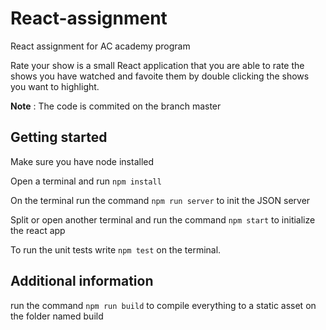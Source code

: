 # React-assignment
React assignment for AC academy program

Rate your show is a small React application that you are able to rate the shows you have watched and favoite them by double clicking the shows you want to highlight.

**Note** : The code is commited on the branch master

<h2>Getting started</h2>

Make sure you have node installed

Open a terminal and run ```npm install ```

On the terminal run the command ```npm run server``` to init the JSON server 

Split or open another terminal and run the command ```npm start``` to initialize the react app 

To run the unit tests write ```npm test``` on the terminal.



<h2>Additional information</h2>

run the command `npm run build` to compile everything to a static asset on the folder named build
